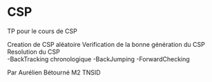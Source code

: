 # CSP
 TP pour le cours de CSP
 
 Creation de CSP aléatoire
 Verification de la bonne génération du CSP
 Resolution du CSP  
  -BackTracking chronologique
  -BackJumping
  -ForwardChecking
  
Par Aurélien Bétourné
M2 TNSID

